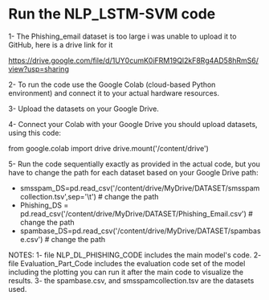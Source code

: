 # Run the NLP_LSTM-SVM code

1- The Phishing_email dataset is too large i was unable to upload it to GitHub, here is a drive link for it

https://drive.google.com/file/d/1UY0cumK0iFRM19Ql2kF8Rg4AD58hRmS6/view?usp=sharing

2- To run the code use the Google Colab (cloud-based Python environment) and connect it to your actual hardware resources.


3- Upload the datasets on your Google Drive.

4- Connect your Colab with your Google Drive you should upload datasets, using this code:

from google.colab import drive
drive.mount('/content/drive')

5- Run the code sequentially exactly as provided in the actual code, but you have to change the path for each dataset based on your Google Drive path:

- smsspam_DS=pd.read_csv('/content/drive/MyDrive/DATASET/smsspamcollection.tsv',sep='\t') # change the path 
- Phishing_DS = pd.read_csv('/content/drive/MyDrive/DATASET/Phishing_Email.csv') # change the path
- spambase_DS=pd.read_csv('/content/drive/MyDrive/DATASET/spambase.csv') # change the path


NOTES:
1- file NLP_DL_PHISHING_CODE includes the main model's code.
2- file Evaluation_Part_Code includes the evaluation code set of the model including the plotting you can run it after the main code to visualize the results.
3- the spambase.csv, and smsspamcollection.tsv are the datasets used.
